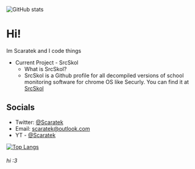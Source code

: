 ![GitHub stats](https://github-readme-stats.vercel.app/api?username=scaratek&show_icons=true&theme=tokyonight)

# Hi!
Im Scaratek and I code things
- Current Project - SrcSkol
  - What is SrcSkol?
  - SrcSkol is a Github profile for all decompiled versions of school monitoring software for chrome OS like Securly. You can find it at [SrcSkol](https://github.com/orgs/src-skol)



## Socials
- Twitter: [@Scaratek](https://www.twiter.com/scaratek)
- Email: scaratek@outlook.com
- YT - [@Scaratek](https://www.youtuber.com/@scaratek)


[![Top Langs](https://github-readme-stats.vercel.app/api/top-langs/?username=scaratek&layout=compact)](https://github.com/anuraghazra/github-readme-stats)

###### hi :3
